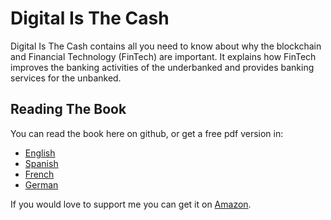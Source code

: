 # Digital Is The Cash

Digital Is The Cash contains all you need to know about why the blockchain and Financial Technology (FinTech) are important. It explains how FinTech improves the banking activities of the underbanked and provides banking services for the unbanked. 

## Reading The Book
You can read the book here on github, or get a free pdf version in:

* [English](https://media.dash.org/wp-content/uploads/English-Digital-is-the-Cash.pdf)
* [Spanish](https://media.dash.org/wp-content/uploads/Spanish-Digital-is-the-Cash.pdf)
* [French](https://media.dash.org/wp-content/uploads/French-Digital-is-the-Cash.pdf)
* [German](https://media.dash.org/wp-content/uploads/German-Digital-is-the-Cash.pdf)

If you would love to support me you can get it on [Amazon](https://www.amazon.com/Digital-Cash-Understanding-Present-Finance-ebook/dp/B07YP12T5Q/ref=sr_1_1?keywords=digital+is+the+cash&qid=1583350837&s=digital-text&sr=1-1).
